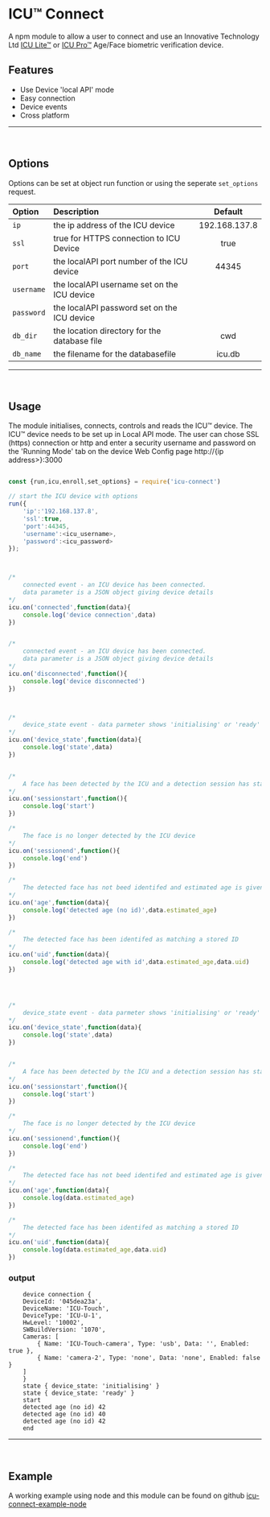 # ICU™ Connect

A npm module to allow a user to connect and use an Innovative Technology Ltd [ICU Lite™](https://www.intelligent-identification.com/icu-lite) or [ICU Pro™](https://www.intelligent-identification.com/icu-pro) Age/Face biometric verification device.


## Features

- Use Device 'local API' mode
- Easy connection
- Device events
- Cross platform

---

<br />

## Options

Options can be set at object run function or using the seperate `set_options` request.


| Option | Description | Default |
|:------|:-----------|:-------:|
|`ip`|the ip address of the ICU device|192.168.137.8|
|`ssl`|true for HTTPS connection to ICU Device|true|
|`port`|the localAPI port number of the ICU device|44345|
|`username`|the localAPI username set on the ICU device||
|`password`|the localAPI password set on the ICU device||
|`db_dir`|the location directory for the database file|cwd|
|`db_name`|the filename for the databasefile|icu.db|

---

<br />

## Usage

The module initialises, connects, controls and reads the ICU™ device.
The ICU™ device needs to be set up in Local API mode. The user can chose SSL (https) connection or http and enter a security username and password on the 'Running Mode' tab on the device Web Config page http://{ip address>}:3000


```javascript

const {run,icu,enroll,set_options} = require('icu-connect')

// start the ICU device with options
run({
    'ip':'192.168.137.8',
    'ssl':true,
    'port':44345,
    'username':<icu_username>,
    'password':<icu_password>
});



/* 
    connected event - an ICU device has been connected.
    data parameter is a JSON object giving device details
*/ 
icu.on('connected',function(data){
    console.log('device connection',data)
})


/* 
    connected event - an ICU device has been connected.
    data parameter is a JSON object giving device details
*/ 
icu.on('disconnected',function(){
    console.log('device disconnected')
})



/* 
    device_state event - data parmeter shows 'initialising' or 'ready'
*/ 
icu.on('device_state',function(data){
    console.log('state',data)
})


/* 
    A face has been detected by the ICU and a detection session has started
*/ 
icu.on('sessionstart',function(){
    console.log('start')
})

/* 
    The face is no longer detected by the ICU device
*/ 
icu.on('sessionend',function(){
    console.log('end')
})

/* 
    The detected face has not beed identifed and estimated age is given
*/ 
icu.on('age',function(data){
    console.log('detected age (no id)',data.estimated_age)
})

/* 
    The detected face has been identifed as matching a stored ID
*/ 
icu.on('uid',function(data){
    console.log('detected age with id',data.estimated_age,data.uid)
})




/* 
    device_state event - data parmeter shows 'initialising' or 'ready'
*/ 
icu.on('device_state',function(data){
    console.log('state',data)
})


/* 
    A face has been detected by the ICU and a detection session has started
*/ 
icu.on('sessionstart',function(){
    console.log('start')
})

/* 
    The face is no longer detected by the ICU device
*/ 
icu.on('sessionend',function(){
    console.log('end')
})

/* 
    The detected face has not beed identifed and estimated age is given
*/ 
icu.on('age',function(data){
    console.log(data.estimated_age)
})

/* 
    The detected face has been identifed as matching a stored ID
*/ 
icu.on('uid',function(data){
    console.log(data.estimated_age,data.uid)
})
```
### output
```
    device connection {
    DeviceId: '045dea23a',
    DeviceName: 'ICU-Touch',
    DeviceType: 'ICU-U-1',
    HwLevel: '10002',
    SWBuildVersion: '1070',
    Cameras: [
        { Name: 'ICU-Touch-camera', Type: 'usb', Data: '', Enabled: true },
        { Name: 'camera-2', Type: 'none', Data: 'none', Enabled: false }
    ]
    }
    state { device_state: 'initialising' }
    state { device_state: 'ready' }
    start
    detected age (no id) 42
    detected age (no id) 40
    detected age (no id) 42
    end
```
---

<br />

## Example
A working example using node and this module can be found on github [icu-connect-example-node](https://github.com/inn-tech/icu-connect-example-node.git)

